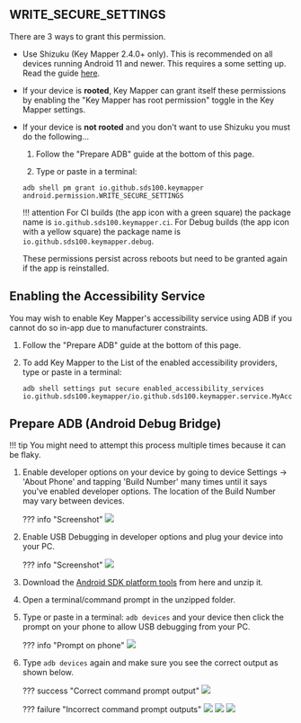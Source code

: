 ## WRITE_SECURE_SETTINGS

There are 3 ways to grant this permission.

- Use Shizuku (Key Mapper 2.4.0+ only). This is recommended on all devices running Android 11 and newer. This requires a some setting up. Read the guide [here](shizuku.md).

- If your device is **rooted**, Key Mapper can grant itself these permissions by enabling the "Key Mapper has root permission" toggle in the Key Mapper settings.

- If your device is **not rooted** and you don't want to use Shizuku you must do the following...

    1. Follow the "Prepare ADB" guide at the bottom of this page.
    
    2. Type or paste in a terminal:
    
    ```
    adb shell pm grant io.github.sds100.keymapper android.permission.WRITE_SECURE_SETTINGS
    ```
    
    !!! attention
        For CI builds (the app icon with a green square) the package name is `io.github.sds100.keymapper.ci`.
        For Debug builds (the app icon with a yellow square) the package name is `io.github.sds100.keymapper.debug`.

    These permissions persist across reboots but need to be granted again if the app is reinstalled.

## Enabling the Accessibility Service

You may wish to enable Key Mapper's accessibility service using ADB if you cannot do so in-app due to manufacturer constraints.

1. Follow the "Prepare ADB" guide at the bottom of this page.

2. To add Key Mapper to the List of the enabled accessibility providers, type or paste in a terminal:

    ```
    adb shell settings put secure enabled_accessibility_services io.github.sds100.keymapper/io.github.sds100.keymapper.service.MyAccessibilityService
    ```

## Prepare ADB (Android Debug Bridge)

!!! tip
    You might need to attempt this process multiple times because it can be flaky.

1. Enable developer options on your device by going to device Settings -> 'About Phone' and tapping 'Build Number' many times until it says you've enabled developer options. The location of the Build Number may vary between devices.

    ??? info "Screenshot"
        ![](../images/android-about-phone.png)

2. Enable USB Debugging in developer options and plug your device into your PC.

    ??? info "Screenshot"
        ![](../images/android-developer-options-usb-debugging.png)

3. Download the [Android SDK platform tools](https://developer.android.com/studio/releases/platform-tools.html) from here and unzip it.

4. Open a terminal/command prompt in the unzipped folder.

5. Type or paste in a terminal: `adb devices` and your device then click the prompt on your phone to allow USB debugging from your PC.

    ??? info "Prompt on phone"
        ![](../images/android-allow-usb-debugging-dialog.png)

6. Type `adb devices` again and make sure you see the correct output as shown below.

    ??? success "Correct command prompt output"
        ![](../images/command-prompt-adb-devices-success.png)

    ??? failure "Incorrect command prompt outputs"
        ![](../images/command-prompt-adb-devices-no-devices.png)
        ![](../images/command-prompt-adb-devices-offline.png)
        ![](../images/command-prompt-adb-devices-unauthorized.png)
